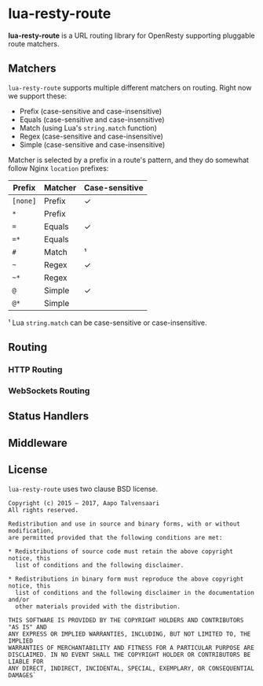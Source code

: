 # lua-resty-route

**lua-resty-route** is a URL routing library for OpenResty supporting
pluggable route matchers.

## Matchers

`lua-resty-route` supports multiple different matchers on routing. Right now
we support these:

* Prefix (case-sensitive and case-insensitive)
* Equals (case-sensitive and case-insensitive)
* Match (using Lua's `string.match` function)
* Regex (case-sensitive and case-insensitive)
* Simple (case-sensitive and case-insensitive)

Matcher is selected by a prefix in a route's pattern, and they do somewhat
follow Nginx `location` prefixes:

Prefix | Matcher | Case-sensitive
-------|---------|---------------
`[none]` | Prefix | ✓
`*` | Prefix | 
`=` | Equals | ✓
`=*` | Equals | 
`#` | Match | ¹
`~` | Regex | ✓
`~*` | Regex | 
`@` | Simple | ✓
`@*` | Simple | 

¹ Lua `string.match` can be case-sensitive or case-insensitive.

## Routing



### HTTP Routing

### WebSockets Routing


## Status Handlers

## Middleware

## License

`lua-resty-route` uses two clause BSD license.

```
Copyright (c) 2015 – 2017, Aapo Talvensaari
All rights reserved.

Redistribution and use in source and binary forms, with or without modification,
are permitted provided that the following conditions are met:

* Redistributions of source code must retain the above copyright notice, this
  list of conditions and the following disclaimer.

* Redistributions in binary form must reproduce the above copyright notice, this
  list of conditions and the following disclaimer in the documentation and/or
  other materials provided with the distribution.

THIS SOFTWARE IS PROVIDED BY THE COPYRIGHT HOLDERS AND CONTRIBUTORS "AS IS" AND
ANY EXPRESS OR IMPLIED WARRANTIES, INCLUDING, BUT NOT LIMITED TO, THE IMPLIED
WARRANTIES OF MERCHANTABILITY AND FITNESS FOR A PARTICULAR PURPOSE ARE
DISCLAIMED. IN NO EVENT SHALL THE COPYRIGHT HOLDER OR CONTRIBUTORS BE LIABLE FOR
ANY DIRECT, INDIRECT, INCIDENTAL, SPECIAL, EXEMPLARY, OR CONSEQUENTIAL DAMAGES`
